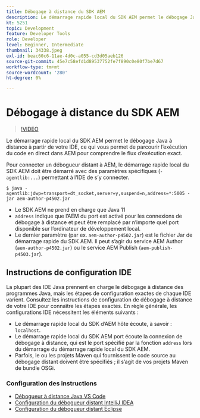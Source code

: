 ```yaml
---
title: Débogage à distance du SDK AEM
description: Le démarrage rapide local du SDK AEM permet le débogage Java à distance à partir de votre IDE, ce qui vous permet de parcourir l’exécution du code en direct dans AEM pour comprendre le flux d’exécution exact.
kt: 5251
topic: Development
feature: Developer Tools
role: Developer
level: Beginner, Intermediate
thumbnail: 34338.jpeg
exl-id: beac60c6-11ae-4d0c-a055-cd3d05aeb126
source-git-commit: 45e7c58efd1d89537752fe7f890c0e80f7be7d67
workflow-type: tm+mt
source-wordcount: '280'
ht-degree: 0%

---
```


# Débogage à distance du SDK AEM

>[!VIDEO](https://video.tv.adobe.com/v/34338?quality=12&learn=on)

Le démarrage rapide local du SDK AEM permet le débogage Java à distance à partir de votre IDE, ce qui vous permet de parcourir l’exécution du code en direct dans AEM pour comprendre le flux d’exécution exact.

Pour connecter un débogueur distant à AEM, le démarrage rapide local du SDK AEM doit être démarré avec des paramètres spécifiques (`-agentlib:...`) permettant à l’IDE de s’y connecter.

```
$ java -agentlib:jdwp=transport=dt_socket,server=y,suspend=n,address=*:5005 -jar aem-author-p4502.jar   
```

+ Le SDK AEM ne prend en charge que Java 11
+ `address` indique que l’AEM du port est activé pour les connexions de débogage à distance et peut être remplacé par n’importe quel port disponible sur l’ordinateur de développement local.
+ Le dernier paramètre (par ex. `aem-author-p4502.jar`) est le fichier Jar de démarrage rapide du SDK AEM. Il peut s’agir du service AEM Author (`aem-author-p4502.jar`) ou le service AEM Publish (`aem-publish-p4503.jar`).


## Instructions de configuration IDE

La plupart des IDE Java prennent en charge le débogage à distance des programmes Java, mais les étapes de configuration exactes de chaque IDE varient. Consultez les instructions de configuration de débogage à distance de votre IDE pour connaître les étapes exactes. En règle générale, les configurations IDE nécessitent les éléments suivants :

+ Le démarrage rapide local du SDK d’AEM hôte écoute, à savoir : `localhost`.
+ Le démarrage rapide local du SDK AEM port écoute la connexion de débogage à distance, qui est le port spécifié par la fonction `address` lors du démarrage du démarrage rapide local du SDK AEM.
+ Parfois, le ou les projets Maven qui fournissent le code source au débogage distant doivent être spécifiés ; il s’agit de vos projets Maven de bundle OSGi.

### Configuration des instructions

+ [Débogueur à distance Java VS Code](https://code.visualstudio.com/docs/java/java-debugging)
+ [Configuration du débogueur distant IntelliJ IDEA](https://www.jetbrains.com/help/idea/tutorial-remote-debug.html)
+ [Configuration du débogueur distant Eclipse](https://javapapers.com/core-java/java-remote-debug-with-eclipse/)

